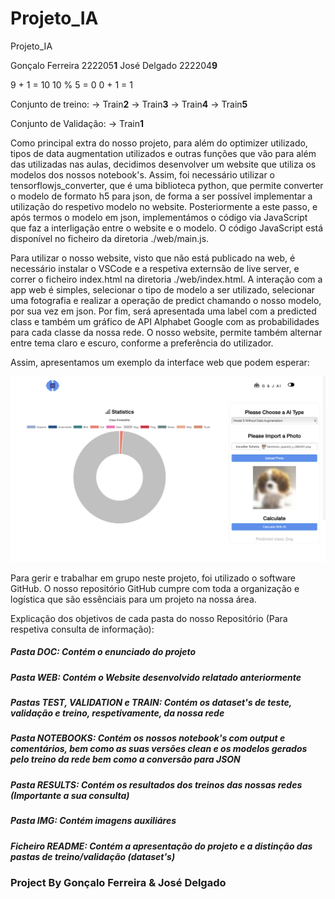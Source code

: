 # Projeto_IA
Projeto_IA

Gonçalo Ferreira    222205**1**
José Delgado        222204**9**

9 + 1 = 10
10 % 5 = 0
0 + 1 = 1

Conjunto de treino:
-> Train**2**
-> Train**3**
-> Train**4**
-> Train**5**

Conjunto de Validação:
-> Train**1**

Como principal extra do nosso projeto, para além do optimizer utilizado, tipos de data augmentation utilizados e outras funções que vão para além das utilizadas nas aulas, decidimos desenvolver um website que utiliza os modelos dos nossos notebook's. Assim, foi necessário utilizar o tensorflowjs_converter, que é uma biblioteca python, que permite converter o modelo de formato h5 para json, de forma a ser possível implementar a utilização do respetivo modelo no website. Posteriormente a este passo, e após termos o modelo em json, implementámos o código via JavaScript que faz a interligação entre o website e o modelo. O código JavaScript está disponível no ficheiro da diretoria ./web/main.js.

Para utilizar o nosso website, visto que não está publicado na web, é necessário instalar o VSCode e a respetiva externsão de live server, e correr o ficheiro index.html na diretoria ./web/index.html. A interação com a app web é simples, selecionar o tipo de modelo a ser utilizado, selecionar uma fotografia e realizar a operação de predict chamando o nosso modelo, por sua vez em json. Por fim, será apresentada uma label com a predicted class e também um gráfico de API Alphabet Google com as probabilidades para cada classe da nossa rede. O nosso website, permite também alternar entre tema claro e escuro, conforme a preferência do utilizador.

Assim, apresentamos um exemplo da interface web que podem esperar:

![GUI do website](img/GUI.png "GUI do website")

Para gerir e trabalhar em grupo neste projeto, foi utilizado o software GitHub. O nosso repositório GitHub cumpre com toda a organização e logística que são essênciais para um projeto na nossa área. 

Explicação dos objetivos de cada pasta do nosso Repositório (Para respetiva consulta de informação):
##### Pasta DOC: Contém o enunciado do projeto
##### Pasta WEB: Contém o Website desenvolvido relatado anteriormente
##### Pastas TEST, VALIDATION e TRAIN: Contém os dataset's de teste, validação e treino, respetivamente, da nossa rede
##### Pasta NOTEBOOKS: Contém os nossos notebook's com output e comentários, bem como as suas versões clean e os modelos gerados pelo treino da rede bem como a conversão para JSON
##### Pasta RESULTS: Contém os resultados dos treinos das nossas redes (Importante a sua consulta)
##### Pasta IMG: Contém imagens auxiliáres
##### Ficheiro README: Contém a apresentação do projeto e a distinção das pastas de treino/validação (dataset's)

### Project By Gonçalo Ferreira & José Delgado